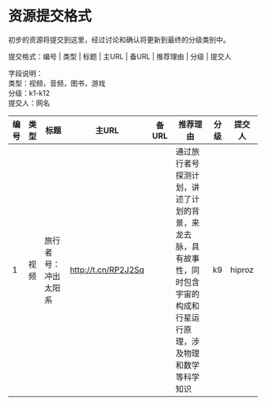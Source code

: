 # 资源提交格式
初步的资源将提交到这里，经过讨论和确认将更新到最终的分级类别中。  

提交格式：编号 | 类型 | 标题 | 主URL | 备URL | 推荐理由 | 分级 | 提交人  

字段说明：  
类型：视频，音频，图书，游戏  
分级：k1-k12  
提交人：网名  

编号 | 类型 | 标题 | 主URL | 备URL | 推荐理由 | 分级 | 提交人
-----|----------|-------------------------|------------------------------------|-----------------|-----------------------------------|--------|------
1 | 视频 | 旅行者号：冲出太阳系 |  http://t.cn/RP2J2Sq | |通过旅行者号探测计划，讲述了计划的背景，来龙去脉，具有故事性，同时包含宇宙的构成和行星运行原理，涉及物理和数学等科学知识 | k9 | hiproz
